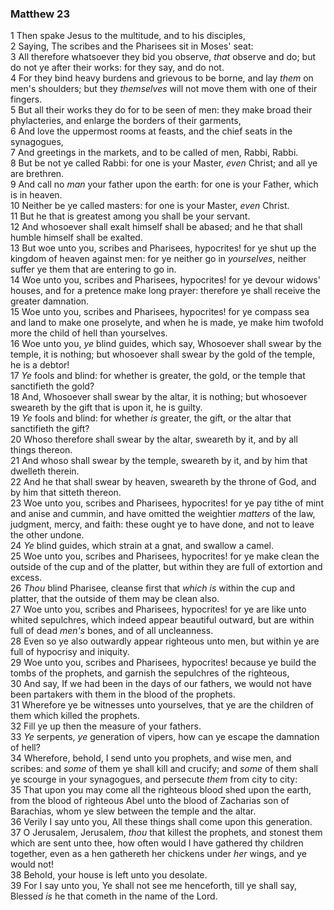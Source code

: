 ### Matthew 23

1 Then spake Jesus to the multitude, and to his disciples,  
2 Saying, The scribes and the Pharisees sit in Moses' seat:  
3 All therefore whatsoever they bid you observe, *that* observe and do; but do not ye after their works: for they say, and do not.  
4 For they bind heavy burdens and grievous to be borne, and lay *them* on men's shoulders; but they *themselves* will not move them with one of their fingers.  
5 But all their works they do for to be seen of men: they make broad their phylacteries, and enlarge the borders of their garments,  
6 And love the uppermost rooms at feasts, and the chief seats in the synagogues,  
7 And greetings in the markets, and to be called of men, Rabbi, Rabbi.  
8 But be not ye called Rabbi: for one is your Master, *even* Christ; and all ye are brethren.  
9 And call no *man* your father upon the earth: for one is your Father, which is in heaven.  
10 Neither be ye called masters: for one is your Master, *even* Christ.  
11 But he that is greatest among you shall be your servant.  
12 And whosoever shall exalt himself shall be abased; and he that shall humble himself shall be exalted.  
13 But woe unto you, scribes and Pharisees, hypocrites! for ye shut up the kingdom of heaven against men: for ye neither go in *yourselves*, neither suffer ye them that are entering to go in.  
14 Woe unto you, scribes and Pharisees, hypocrites! for ye devour widows' houses, and for a pretence make long prayer: therefore ye shall receive the greater damnation.  
15 Woe unto you, scribes and Pharisees, hypocrites! for ye compass sea and land to make one proselyte, and when he is made, ye make him twofold more the child of hell than yourselves.  
16 Woe unto you, *ye* blind guides, which say, Whosoever shall swear by the temple, it is nothing; but whosoever shall swear by the gold of the temple, he is a debtor!  
17 *Ye* fools and blind: for whether is greater, the gold, or the temple that sanctifieth the gold?  
18 And, Whosoever shall swear by the altar, it is nothing; but whosoever sweareth by the gift that is upon it, he is guilty.  
19 *Ye* fools and blind: for whether *is* greater, the gift, or the altar that sanctifieth the gift?  
20 Whoso therefore shall swear by the altar, sweareth by it, and by all things thereon.  
21 And whoso shall swear by the temple, sweareth by it, and by him that dwelleth therein.  
22 And he that shall swear by heaven, sweareth by the throne of God, and by him that sitteth thereon.  
23 Woe unto you, scribes and Pharisees, hypocrites! for ye pay tithe of mint and anise and cummin, and have omitted the weightier *matters* of the law, judgment, mercy, and faith: these ought ye to have done, and not to leave the other undone.  
24 *Ye* blind guides, which strain at a gnat, and swallow a camel.  
25 Woe unto you, scribes and Pharisees, hypocrites! for ye make clean the outside of the cup and of the platter, but within they are full of extortion and excess.  
26 *Thou* blind Pharisee, cleanse first that *which is* within the cup and platter, that the outside of them may be clean also.  
27 Woe unto you, scribes and Pharisees, hypocrites! for ye are like unto whited sepulchres, which indeed appear beautiful outward, but are within full of dead *men's* bones, and of all uncleanness.  
28 Even so ye also outwardly appear righteous unto men, but within ye are full of hypocrisy and iniquity.  
29 Woe unto you, scribes and Pharisees, hypocrites! because ye build the tombs of the prophets, and garnish the sepulchres of the righteous,  
30 And say, If we had been in the days of our fathers, we would not have been partakers with them in the blood of the prophets.  
31 Wherefore ye be witnesses unto yourselves, that ye are the children of them which killed the prophets.  
32 Fill ye up then the measure of your fathers.  
33 *Ye* serpents, *ye* generation of vipers, how can ye escape the damnation of hell?  
34 Wherefore, behold, I send unto you prophets, and wise men, and scribes: and *some* of them ye shall kill and crucify; and *some* of them shall ye scourge in your synagogues, and persecute *them* from city to city:  
35 That upon you may come all the righteous blood shed upon the earth, from the blood of righteous Abel unto the blood of Zacharias son of Barachias, whom ye slew between the temple and the altar.  
36 Verily I say unto you, All these things shall come upon this generation.  
37 O Jerusalem, Jerusalem, *thou* that killest the prophets, and stonest them which are sent unto thee, how often would I have gathered thy children together, even as a hen gathereth her chickens under *her* wings, and ye would not!  
38 Behold, your house is left unto you desolate.  
39 For I say unto you, Ye shall not see me henceforth, till ye shall say, Blessed *is* he that cometh in the name of the Lord.  
